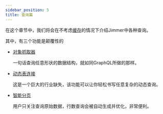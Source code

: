 ```yaml
---
sidebar_position: 5
title: 查询篇
---
```


在这个章节中，我们将会在不考虑[缓存](../cache)的情况下介绍Jimmer中各种查询。

其中，有三个功能是颠覆性的

-   [对象抓取器](./object-fetcher)

    一句话查询任意形状的数据结构，就如同GraphQL所做的那样。

-   [动态表连接](./dynamic-join)

    这是一个巨大的行业缺失，该功能可以让你轻松书写任意复杂的动态查询。

-   [智能分页](./paging/)

    用户只关注查询原始数据，行数查询会被自动生成并优化，非常便利。